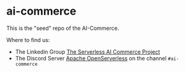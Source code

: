 # ai-commerce
This is the "seed" repo of the AI-Commerce. 

Where to find us:

- The Linkedin Group [The Serverless AI Commerce Project](https://www.linkedin.com/groups/10061069/)
- The Discord Server [Apache OpenServerless](https://bit.ly/openserverless-discord) on the channel `#ai-commerce`



